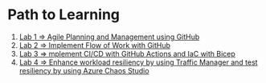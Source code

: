 # Path to Learning

1. [Lab 1 => Agile Planning and Management using GitHub](https://microsoftlearning.github.io/AZ-2008_DevOps_Foundations_Core_Principles_Practices/Instructions/Labs/01-agile-planning-management-using-github.html)
2. [Lab 2 => Implement Flow of Work with GitHub](https://microsoftlearning.github.io/AZ-2008_DevOps_Foundations_Core_Principles_Practices/Instructions/Labs/02-implement-manage-repositories-using-github.html)
3. [Lab 3 => mplement CI/CD with GitHub Actions and IaC with Bicep](https://microsoftlearning.github.io/AZ-2008_DevOps_Foundations_Core_Principles_Practices/Instructions/Labs/03-implement-ci-cd-with-github-actions-and-iac-with-bicep.html)
4. [Lab 4 => Enhance workload resiliency by using Traffic Manager and test resiliency by using Azure Chaos Studio](https://microsoftlearning.github.io/AZ-2008_DevOps_Foundations_Core_Principles_Practices/Instructions/Labs/04-enhance-workload-traffic-manager-test-azure-chaos-studio.html)
